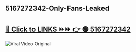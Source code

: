 
 ## 5167272342-Only-Fans-Leaked

# <h2><a href="https://clipsfans.com/5167272342&ref=git">🔗 Click to LINKS ⏩⏩ 👉 🟢 5167272342 </a></h2>

<a href="https://clipsfans.com/5167272342&ref=git" rel="nofollow" data-target="animated-image.originalLink"><img src="https://i.ibb.co.com/xMMVF88/686577567.gif" alt="Viral Video Original" style="max-width: 100%; display: inline-block;" data-target="animated-image.originalImage"></a>
